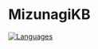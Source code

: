 # MizunagiKB

[![Languages](https://skillicons.dev/icons?i=bash,c,cs,cpp,html,java,js,php,powershell,py,ts)](https://skillicons.dev)

<!--
**MizunagiKB/MizunagiKB** is a ✨ _special_ ✨ repository because its `README.md` (this file) appears on your GitHub profile.

Here are some ideas to get you started:

- 🔭 I’m currently working on ...
- 🌱 I’m currently learning ...
- 👯 I’m looking to collaborate on ...
- 🤔 I’m looking for help with ...
- 💬 Ask me about ...
- 📫 How to reach me: ...
- 😄 Pronouns: ...
- ⚡ Fun fact: ...
-->
